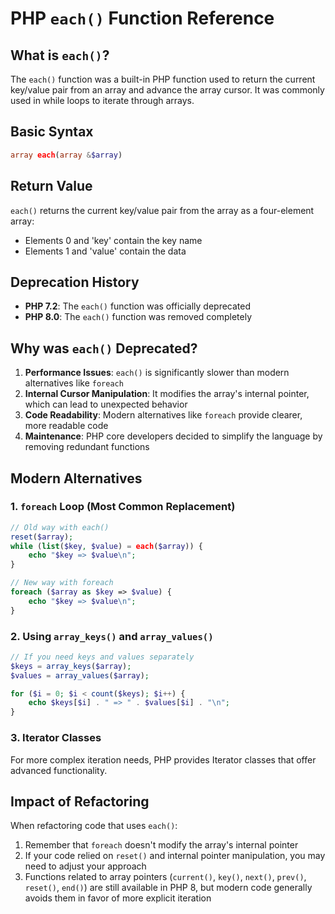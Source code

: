 # PHP `each()` Function Reference

## What is `each()`?

The `each()` function was a built-in PHP function used to return the current key/value pair from an array and advance the array cursor. It was commonly used in while loops to iterate through arrays.

## Basic Syntax

```php
array each(array &$array)
```

## Return Value

`each()` returns the current key/value pair from the array as a four-element array:
- Elements 0 and 'key' contain the key name
- Elements 1 and 'value' contain the data

## Deprecation History

- **PHP 7.2**: The `each()` function was officially deprecated
- **PHP 8.0**: The `each()` function was removed completely

## Why was `each()` Deprecated?

1. **Performance Issues**: `each()` is significantly slower than modern alternatives like `foreach`
2. **Internal Cursor Manipulation**: It modifies the array's internal pointer, which can lead to unexpected behavior
3. **Code Readability**: Modern alternatives like `foreach` provide clearer, more readable code
4. **Maintenance**: PHP core developers decided to simplify the language by removing redundant functions

## Modern Alternatives

### 1. `foreach` Loop (Most Common Replacement)

```php
// Old way with each()
reset($array);
while (list($key, $value) = each($array)) {
    echo "$key => $value\n";
}

// New way with foreach
foreach ($array as $key => $value) {
    echo "$key => $value\n";
}
```

### 2. Using `array_keys()` and `array_values()`

```php
// If you need keys and values separately
$keys = array_keys($array);
$values = array_values($array);

for ($i = 0; $i < count($keys); $i++) {
    echo $keys[$i] . " => " . $values[$i] . "\n";
}
```

### 3. Iterator Classes

For more complex iteration needs, PHP provides Iterator classes that offer advanced functionality.

## Impact of Refactoring

When refactoring code that uses `each()`:

1. Remember that `foreach` doesn't modify the array's internal pointer
2. If your code relied on `reset()` and internal pointer manipulation, you may need to adjust your approach
3. Functions related to array pointers (`current()`, `key()`, `next()`, `prev()`, `reset()`, `end()`) are still available in PHP 8, but modern code generally avoids them in favor of more explicit iteration
